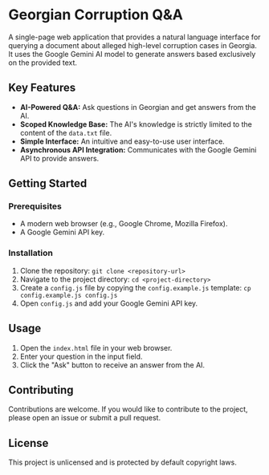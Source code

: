 # Georgian Corruption Q&A

A single-page web application that provides a natural language interface for querying a document about alleged high-level corruption cases in Georgia. It uses the Google Gemini AI model to generate answers based exclusively on the provided text.

## Key Features

*   **AI-Powered Q&A:** Ask questions in Georgian and get answers from the AI.
*   **Scoped Knowledge Base:** The AI's knowledge is strictly limited to the content of the `data.txt` file.
*   **Simple Interface:** An intuitive and easy-to-use user interface.
*   **Asynchronous API Integration:** Communicates with the Google Gemini API to provide answers.

## Getting Started

### Prerequisites

*   A modern web browser (e.g., Google Chrome, Mozilla Firefox).
*   A Google Gemini API key.

### Installation

1.  Clone the repository: `git clone <repository-url>`
2.  Navigate to the project directory: `cd <project-directory>`
3.  Create a `config.js` file by copying the `config.example.js` template: `cp config.example.js config.js`
4.  Open `config.js` and add your Google Gemini API key.

## Usage

1.  Open the `index.html` file in your web browser.
2.  Enter your question in the input field.
3.  Click the "Ask" button to receive an answer from the AI.

## Contributing

Contributions are welcome. If you would like to contribute to the project, please open an issue or submit a pull request.

## License

This project is unlicensed and is protected by default copyright laws.